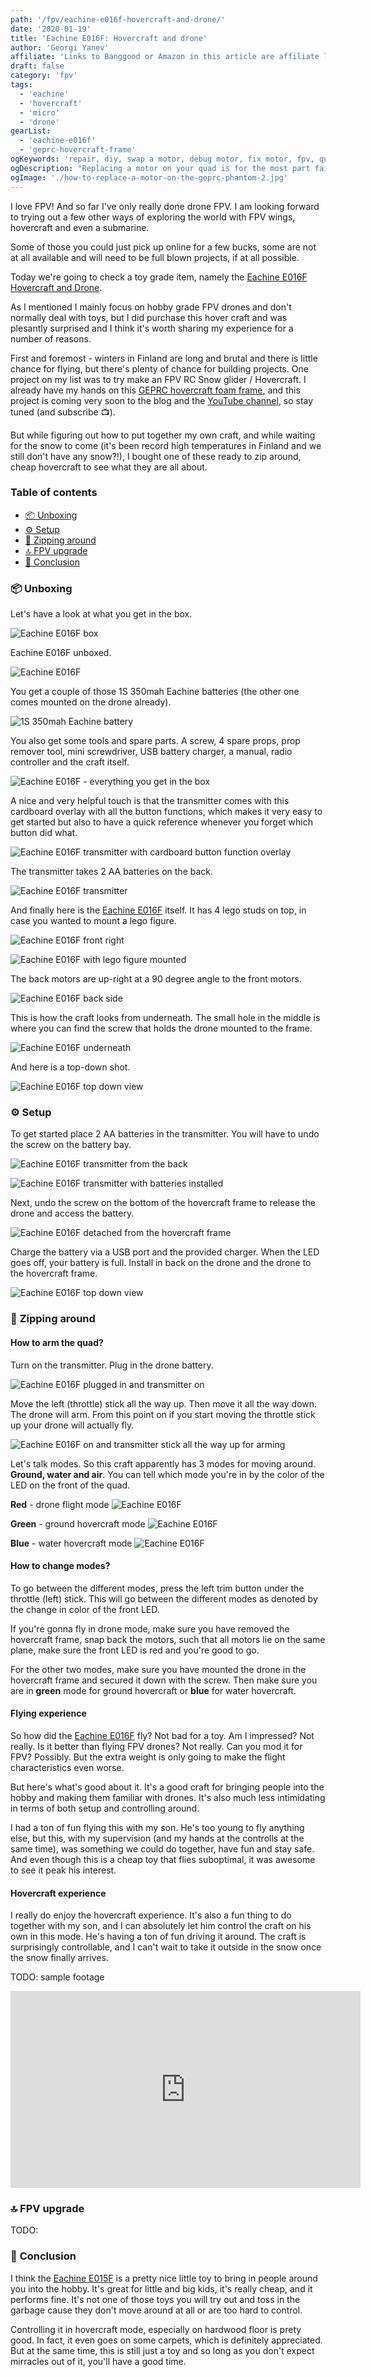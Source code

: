 ```yaml
---
path: '/fpv/eachine-e016f-hovercraft-and-drone/'
date: '2020-01-19'
title: 'Eachine E016F: Hovercraft and drone'
author: 'Georgi Yanev'
affiliate: 'Links to Banggood or Amazon in this article are affiliate links and would support the blog if used to make a purchase.'
draft: false
category: 'fpv'
tags:
  - 'eachine'
  - 'hovercraft'
  - 'micro'
  - 'drone'
gearList:
  - 'eachine-e016f'
  - 'geprc-hovercraft-frame'
ogKeywords: 'repair, diy, swap a motor, debug motor, fix motor, fpv, quad, drone, phantom, geprc phantom, microdrone, toothpick, micro quad, dvr, flying micro drone, fly micro quad, fpv racing, fpv freestyle, freestyle micro drone, setup, motor fix, replace a motor, swap a motor on a drone'
ogDescription: "Replacing a motor on your quad is for the most part fairly straight forward. But in this guide, I'd like to also go over debugging a motor and ESC and figuring out the faulty component, as well as verification and configuration after the replacement."
ogImage: './how-to-replace-a-motor-on-the-geprc-phantom-2.jpg'
---
```


I love FPV! And so far I've only really done drone FPV. I am looking forward to trying out a few other ways of exploring the world with FPV wings, hovercraft and even a submarine.

Some of those you could just pick up online for a few bucks, some are not at all available and will need to be full blown projects, if at all possible.

Today we're going to check a toy grade item, namely the [Eachine E016F Hovercraft and Drone][1].

As I mentioned I mainly focus on hobby grade FPV drones and don't normally deal with toys, but I did purchase this hover craft and was plesantly surprised and I think it's worth sharing my experience for a number of reasons.

First and foremost - winters in Finland are long and brutal and there is little chance for flying, but there's plenty of chance for building projects. One project on my list was to try make an FPV RC Snow glider / Hovercraft. I already have my hands on this [GEPRC hovercraft foam frame][2], and this project is coming very soon to the blog and the [YouTube channel][3], so stay tuned (and subscribe 📺).

But while figuring out how to put together my own craft, and while waiting for the snow to come (it's been record high temperatures in Finland and we still don't have any snow?!), I bought one of these ready to zip around, cheap hovercraft to see what they are all about.

### Table of contents

- [📦 Unboxing](#unboxing)
- [⚙ Setup](#setup)
- [🚁 Zipping around](#zipping)
- [🔝 FPV upgrade](#fpv-upgrade)
- [📑 Conclusion](#conclusion)

### 📦 <span id="unboxing">Unboxing</span>

Let's have a look at what you get in the box.

![Eachine E016F box](e016f-hover-craft-and-a-drone-1.jpg)

Eachine E016F unboxed.

![Eachine E016F](e016f-hover-craft-and-a-drone-2.jpg)

You get a couple of those 1S 350mah Eachine batteries (the other one comes mounted on the drone already).

![1S 350mah Eachine battery](e016f-hover-craft-and-a-drone-3.jpg)

You also get some tools and spare parts. A screw, 4 spare props, prop remover tool, mini screwdriver, USB battery charger, a manual, radio controller and the craft itself.

![Eachine E016F - everything you get in the box](e016f-hover-craft-and-a-drone-4.jpg)

A nice and very helpful touch is that the transmitter comes with this cardboard overlay with all the button functions, which makes it very easy to get started but also to have a quick reference whenever you forget which button did what.

![Eachine E016F transmitter with cardboard button function overlay](e016f-hover-craft-and-a-drone-5.jpg)

The transmitter takes 2 AA batteries on the back.

![Eachine E016F transmitter](e016f-hover-craft-and-a-drone-6.jpg)

And finally here is the [Eachine E016F][1] itself. It has 4 lego studs on top, in case you wanted to mount a lego figure.

![Eachine E016F front right](e016f-hover-craft-and-a-drone-7.jpg)

![Eachine E016F with lego figure mounted](e016f-hover-craft-and-a-drone-15.jpg)

The back motors are up-right at a 90 degree angle to the front motors.

![Eachine E016F back side](e016f-hover-craft-and-a-drone-8.jpg)

This is how the craft looks from underneath. The small hole in the middle is where you can find the screw that holds the drone mounted to the frame.

![Eachine E016F underneath](e016f-hover-craft-and-a-drone-9.jpg)

And here is a top-down shot.

![Eachine E016F top down view](e016f-hover-craft-and-a-drone-10.jpg)

### ⚙ <span id="setup" class="offset-top-nav">Setup</span>

To get started place 2 AA batteries in the transmitter. You will have to undo the screw on the battery bay.

![Eachine E016F transmitter from the back](e016f-hover-craft-and-a-drone-11.jpg)

![Eachine E016F transmitter with batteries installed](e016f-hover-craft-and-a-drone-12.jpg)

Next, undo the screw on the bottom of the hovercraft frame to release the drone and access the battery.

![Eachine E016F detached from the hovercraft frame](e016f-hover-craft-and-a-drone-13.jpg)

Charge the battery via a USB port and the provided charger. When the LED goes off, your battery is full. Install in back on the drone and the drone to the hovercraft frame.

![Eachine E016F top down view](e016f-hover-craft-and-a-drone-14.jpg)

### 🚁 <span id="zipping" class="offset-top-nav">Zipping around</span>

#### How to arm the quad?

Turn on the transmitter. Plug in the drone battery.

![Eachine E016F plugged in and transmitter on](e016f-hover-craft-and-a-drone-16.jpg)

Move the left (throttle) stick all the way up. Then move it all the way down. The drone will arm. From this point on if you start moving the throttle stick up your drone will actually fly.

![Eachine E016F on and transmitter stick all the way up for arming](e016f-hover-craft-and-a-drone-17.jpg)

Let's talk modes. So this craft apparently has 3 modes for moving around. **Ground, water and air**. You can tell which mode you're in by the color of the LED on the front of the quad.

**Red** - drone flight mode
![Eachine E016F](e016f-hover-craft-and-a-drone-18.jpg)

**Green** - ground hovercraft mode
![Eachine E016F](e016f-hover-craft-and-a-drone-19.jpg)

**Blue** - water hovercraft mode
![Eachine E016F](e016f-hover-craft-and-a-drone-20.jpg)

#### How to change modes?

To go between the different modes, press the left trim button under the throttle (left) stick. This will go between the different modes as denoted by the change in color of the front LED.

If you're gonna fly in drone mode, make sure you have removed the hovercraft frame, snap back the motors, such that all motors lie on the same plane, make sure the front LED is red and you're good to go.

For the other two modes, make sure you have mounted the drone in the hovercraft frame and secured it down with the screw. Then make sure you are in **green** mode for ground hovercraft or **blue** for water hovercraft.

#### Flying experience

So how did the [Eachine E016F][1] fly? Not bad for a toy. Am I impressed? Not really. Is it better than flying FPV drones? Not really. Can you mod it for FPV? Possibly. But the extra weight is only going to make the flight characteristics even worse.

But here's what's good about it. It's a good craft for bringing people into the hobby and making them familiar with drones. It's also much less intimidating in terms of both setup and controlling around.

I had a ton of fun flying this with my son. He's too young to fly anything else, but this, with my supervision (and my hands at the controlls at the same time), was something we could do together, have fun and stay safe. And even though this is a cheap toy that flies suboptimal, it was awesome to see it peak his interest.

#### Hovercraft experience

I really do enjoy the hovercraft experience. It's also a fun thing to do together with my son, and I can absolutely let him control the craft on his own in this mode. He's having a ton of fun driving it around. The craft is surprisingly controllable, and I can't wait to take it outside in the snow once the snow finally arrives.

TODO: sample footage

<div style="text-align: center">
  <iframe width="560" height="315" src="https://www.youtube.com/embed/b34dhDPSXLk?rel=0" frameBorder="0" allowFullScreen title="Georgi FPV GEPRC Phantom back in action after a motor swap - Avon Rush 2.5 inch props"></iframe>
</div>

### 🔝 <span id="fpv-upgrade" class="offset-top-nav">FPV upgrade</span>

TODO:

### 📑 <span id="conclusion" class="offset-top-nav">Conclusion</span>

I think the [Eachine E015F][1] is a pretty nice little toy to bring in people around you into the hobby. It's great for little and big kids, it's really cheap, and it performs fine. It's not one of those toys you will try out and toss in the garbage cause they don't move around at all or are too hard to control.

Controlling it in hovercraft mode, especially on hardwood floor is prety good. In fact, it even goes on some carpets, which is definitely appreciated. But at the same time, this is still just a toy and so long as you don't expect mirracles out of it, you'll have a good time.

[0]: Linkslist
[1]: https://bit.ly/eachine-e016f
[2]: https://bit.ly/geprc-hovercraft-frame
[3]: https://www.youtube.com/channel/UCCh3SK2EktDdOQkEOTDmSCg
